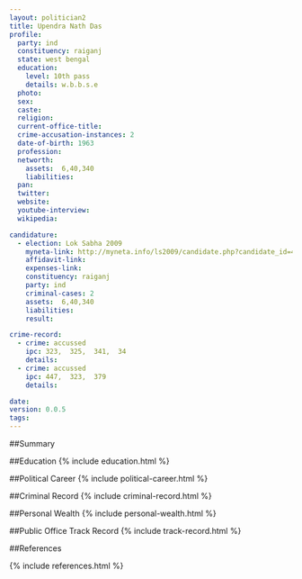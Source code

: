 ```yaml
---
layout: politician2
title: Upendra Nath Das
profile: 
  party: ind
  constituency: raiganj
  state: west bengal
  education: 
    level: 10th pass
    details: w.b.b.s.e
  photo: 
  sex: 
  caste: 
  religion: 
  current-office-title: 
  crime-accusation-instances: 2
  date-of-birth: 1963
  profession: 
  networth: 
    assets:  6,40,340
    liabilities: 
  pan: 
  twitter: 
  website: 
  youtube-interview: 
  wikipedia: 

candidature: 
  - election: Lok Sabha 2009
    myneta-link: http://myneta.info/ls2009/candidate.php?candidate_id=4808
    affidavit-link: 
    expenses-link: 
    constituency: raiganj 
    party: ind
    criminal-cases: 2
    assets:  6,40,340
    liabilities: 
    result:  

crime-record: 
  - crime: accussed
    ipc: 323,  325,  341,  34
    details:    
  - crime: accussed
    ipc: 447,  323,  379
    details:    

date: 
version: 0.0.5
tags: 
---
```

##Summary


##Education
{% include education.html %}


##Political Career
{% include political-career.html %}


##Criminal Record
{% include criminal-record.html %}


##Personal Wealth
{% include personal-wealth.html %}


##Public Office Track Record
{% include track-record.html %}


##References


{% include references.html %}